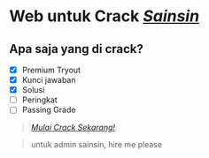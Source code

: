 # **Web untuk Crack *[Sainsin](https://sainsin.com/)***
## Apa saja yang di crack?
- [x] Premium Tryout
- [x] Kunci jawaban
- [x] Solusi
- [ ] Peringkat
- [ ] Passing Grade
> *[Mulai Crack Sekarang!](https://simamank115.github.io/sainsin-0.2/)*

> untuk admin sainsin, hire me please
